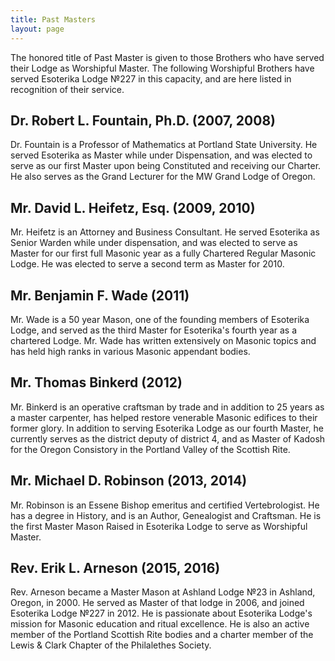 ```yaml
---
title: Past Masters
layout: page
---
```


The honored title of Past Master is given to those Brothers who have served their Lodge as Worshipful Master. The following Worshipful Brothers have served Esoterika Lodge №227 in this capacity, and are here listed in recognition of their service.

## Dr. Robert L. Fountain, Ph.D. (2007, 2008)
Dr. Fountain is a Professor of Mathematics at Portland State University. He served Esoterika as Master while under Dispensation, and was elected to serve as our first Master upon being Constituted and receiving our Charter. He also serves as the Grand Lecturer for the MW Grand Lodge of Oregon.

## Mr. David L. Heifetz, Esq. (2009, 2010)
Mr. Heifetz is an Attorney and Business Consultant. He served Esoterika as Senior Warden while under dispensation, and was elected to serve as Master for our first full Masonic year as a fully Chartered Regular Masonic Lodge. He was elected to serve a second term as Master for 2010.

## Mr. Benjamin F. Wade (2011)
Mr. Wade is a 50 year Mason, one of the founding members of Esoterika Lodge, and served as the third Master for Esoterika's fourth year as a chartered Lodge. Mr. Wade has written extensively on Masonic topics and has held high ranks in various Masonic appendant bodies.

## Mr. Thomas Binkerd (2012)
Mr. Binkerd is an operative craftsman by trade and in addition to 25 years as a master carpenter, has helped restore venerable Masonic edifices to their former glory. In addition to serving Esoterika Lodge as our fourth Master, he currently serves as the district deputy of district 4, and as Master of Kadosh for the Oregon Consistory in the Portland Valley of the Scottish Rite.

## Mr. Michael D. Robinson (2013, 2014)
Mr. Robinson is an Essene Bishop emeritus and certified Vertebrologist. He has a degree in History, and is an Author, Genealogist and Craftsman. He is the first Master Mason Raised in Esoterika Lodge to serve as Worshipful Master.

## Rev. Erik L. Arneson (2015, 2016)
Rev. Arneson became a Master Mason at Ashland Lodge №23 in Ashland, Oregon, in 2000. He served as Master of that lodge in 2006, and joined Esoterika Lodge №227 in 2012. He is passionate about Esoterika Lodge's mission for Masonic education and ritual excellence. He is also an active member of the Portland Scottish Rite bodies and a charter member of the Lewis & Clark Chapter of the Philalethes Society.
